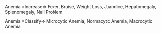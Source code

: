 ##

Anemia =Increase=> Fever, Bruise, Weight Loss, Juandice, Hepatomegaly, Splenomegaly, Nail Problem

Anemia =Classify=> Microcytic Anemia, Normacytic Anemia, Macrocytic Anemia
